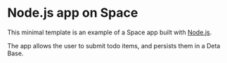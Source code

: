 # Node.js app on Space

This minimal template is an example of a Space app built with [Node.js](https://nodejs.org).

The app allows the user to submit todo items, and persists them in a Deta Base.
